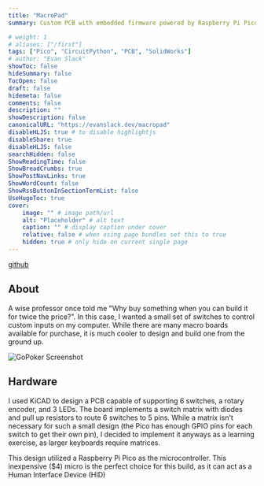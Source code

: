 ```yaml
---
title: "MacroPad"
summary: Custom PCB with embedded firmware powered by Raspberry Pi Pico

# weight: 1
# aliases: ["/first"]
tags: ["Pico", "CircuitPython", "PCB", "SolidWorks"]
# author: "Evan Slack"
showToc: false
hideSummary: false
TocOpen: false
draft: false
hidemeta: false
comments: false
description: ""
showDescription: false
canonicalURL: "https://evanslack.dev/macropad"
disableHLJS: true # to disable highlightjs
disableShare: true
disableHLJS: false
searchHidden: false
ShowReadingTime: false
ShowBreadCrumbs: true
ShowPostNavLinks: true
ShowWordCount: false
ShowRssButtonInSectionTermList: false
UseHugoToc: true
cover:
    image: "" # image path/url
    alt: "Placeholder" # alt text
    caption: "" # display caption under cover
    relative: false # when using page bundles set this to true
    hidden: true # only hide on current single page
---
```


[github](https://github.com/evanofslack/macropad)

## About

A wise professor once told me "Why buy something when you can build it for twice the price?". In this case, I wanted a small set of switches to control custom inputs on my computer. While there are many macro boards available for purchase, it is much cooler to design and build one from the ground up.

![GoPoker Screenshot](/macropad.gif)

## Hardware

I used KiCAD to design a PCB capable of supporting 6 switches, a rotary encoder, and 3 LEDs. The board implements a switch matrix with diodes and pull up resistors to route 6 switches to 5 pins. While a matrix isn't necessary for such a small design (the Pico has enough GPIO pins for each switch to get their own pin), I decided to implement it anyways as a learning exercise, as larger keyboards require matrices. 

This design utilized a Raspberry Pi Pico as the microcontroller. This inexpensive ($4) micro is the perfect choice for this build, as it can act as a Human Interface Device (HID)



